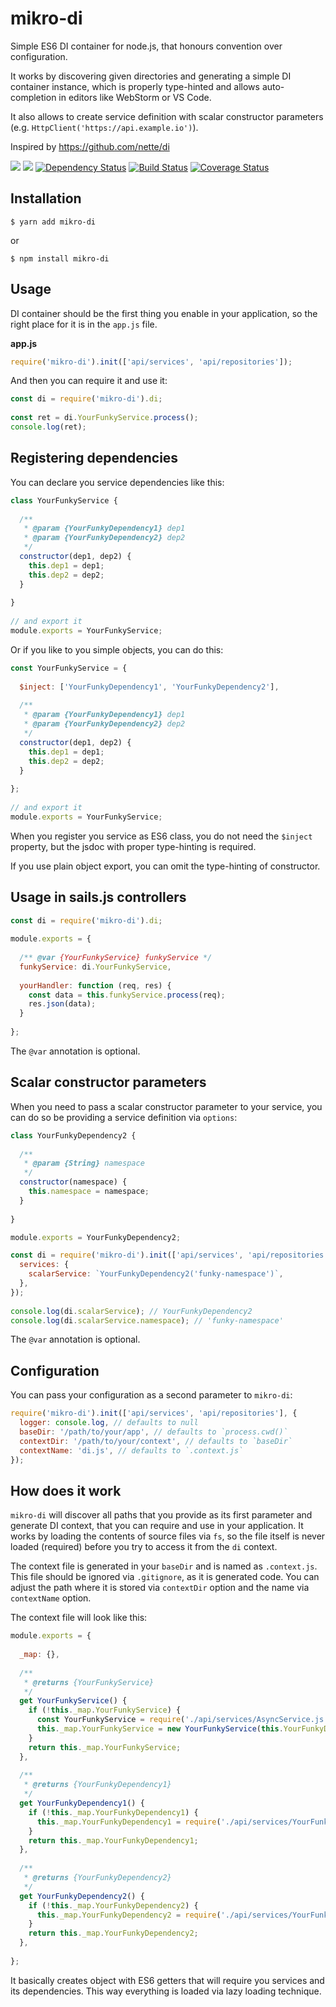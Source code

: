# mikro-di

Simple ES6 DI container for node.js, that honours convention over configuration.
 
It works by discovering given directories and generating a simple DI container 
instance, which is properly type-hinted and allows auto-completion in editors like 
WebStorm or VS Code. 

It also allows to create service definition with scalar constructor parameters 
(e.g. `HttpClient('https://api.example.io')`).

Inspired by https://github.com/nette/di

[![](https://img.shields.io/npm/v/mikro-di.svg)](https://www.npmjs.com/package/mikro-di)
[![](https://img.shields.io/npm/dm/mikro-di.svg)](https://www.npmjs.com/package/mikro-di)
[![Dependency Status](https://david-dm.org/B4nan/mikro-di.svg)](https://david-dm.org/B4nan/mikro-di)
[![Build Status](https://travis-ci.org/B4nan/mikro-di.svg?branch=master)](https://travis-ci.org/B4nan/mikro-di)
[![Coverage Status](https://img.shields.io/coveralls/B4nan/mikro-di.svg)](https://coveralls.io/r/B4nan/mikro-di?branch=master)

## Installation

`$ yarn add mikro-di`
 
or 

`$ npm install mikro-di`

## Usage

DI container should be the first thing you enable in your application, so the right place 
for it is in the `app.js` file. 

**app.js**
```javascript
require('mikro-di').init(['api/services', 'api/repositories']);
```

And then you can require it and use it:

```javascript
const di = require('mikro-di').di;
  
const ret = di.YourFunkyService.process();
console.log(ret);
```

## Registering dependencies

You can declare you service dependencies like this:

```javascript
class YourFunkyService {
  
  /**
   * @param {YourFunkyDependency1} dep1
   * @param {YourFunkyDependency2} dep2
   */
  constructor(dep1, dep2) {
    this.dep1 = dep1;
    this.dep2 = dep2;
  }
  
}
 
// and export it
module.exports = YourFunkyService;
```

Or if you like to you simple objects, you can do this:

```javascript
const YourFunkyService = {
  
  $inject: ['YourFunkyDependency1', 'YourFunkyDependency2'],
  
  /**
   * @param {YourFunkyDependency1} dep1
   * @param {YourFunkyDependency2} dep2
   */
  constructor(dep1, dep2) {
    this.dep1 = dep1;
    this.dep2 = dep2;
  }
  
};
 
// and export it
module.exports = YourFunkyService;
```

When you register you service as ES6 class, you do not need the `$inject` property, 
but the jsdoc with proper type-hinting is required. 
  
If you use plain object export, you can omit the type-hinting of constructor.

## Usage in sails.js controllers

```javascript
const di = require('mikro-di').di;
  
module.exports = {
 
  /** @var {YourFunkyService} funkyService */
  funkyService: di.YourFunkyService,
 
  yourHandler: function (req, res) {
    const data = this.funkyService.process(req);
    res.json(data);
  }
 
};
```

The `@var` annotation is optional. 

## Scalar constructor parameters

When you need to pass a scalar constructor parameter to your service, you can
do so be providing a service definition via `options`: 

```javascript
class YourFunkyDependency2 {
 
  /**
   * @param {String} namespace
   */
  constructor(namespace) {
    this.namespace = namespace;
  }
 
}

module.exports = YourFunkyDependency2;
```

```javascript
const di = require('mikro-di').init(['api/services', 'api/repositories'], {
  services: {
    scalarService: `YourFunkyDependency2('funky-namespace')`,
  },
});
 
console.log(di.scalarService); // YourFunkyDependency2
console.log(di.scalarService.namespace); // 'funky-namespace'
```

The `@var` annotation is optional. 

## Configuration

You can pass your configuration as a second parameter to `mikro-di`:

```javascript
require('mikro-di').init(['api/services', 'api/repositories'], {
  logger: console.log, // defaults to null
  baseDir: '/path/to/your/app', // defaults to `process.cwd()`
  contextDir: '/path/to/your/context', // defaults to `baseDir`
  contextName: 'di.js', // defaults to `.context.js`
});
```

## How does it work

`mikro-di` will discover all paths that you provide as its first parameter and generate
DI context, that you can require and use in your application. It works by loading the contents 
of source files via `fs`, so the file itself is never loaded (required) before you try to access
it from the `di` context. 

The context file is generated in your `baseDir` and is named as `.context.js`. This file should 
be ignored via `.gitignore`, as it is generated code. You can adjust the path where it is stored
via `contextDir` option and the name via `contextName` option.
 
The context file will look like this:

```javascript
module.exports = {
 
  _map: {},
  
  /**
   * @returns {YourFunkyService}
   */
  get YourFunkyService() {
    if (!this._map.YourFunkyService) {
      const YourFunkyService = require('./api/services/AsyncService.js');
      this._map.YourFunkyService = new YourFunkyService(this.YourFunkyDependency1, this.YourFunkyDependency2);
    }
    return this._map.YourFunkyService;
  },
 
  /**
   * @returns {YourFunkyDependency1}
   */
  get YourFunkyDependency1() {
    if (!this._map.YourFunkyDependency1) {
      this._map.YourFunkyDependency1 = require('./api/services/YourFunkyDependency1.js');
    }
    return this._map.YourFunkyDependency1;
  },
 
  /**
   * @returns {YourFunkyDependency2}
   */
  get YourFunkyDependency2() {
    if (!this._map.YourFunkyDependency2) {
      this._map.YourFunkyDependency2 = require('./api/services/YourFunkyDependency2.js');
    }
    return this._map.YourFunkyDependency2;
  },
 
};
```

It basically creates object with ES6 getters that will require you services and its dependencies. 
This way everything is loaded via lazy loading technique. 
